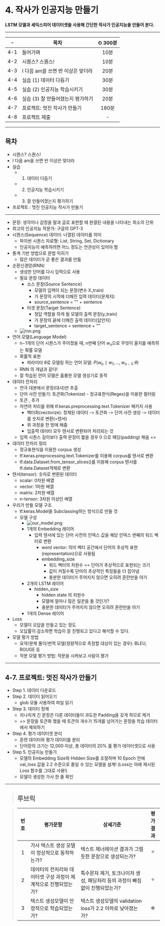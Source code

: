 # 4. 작사가 인공지능 만들기

**LSTM 모델과 셰익스피어 데이터셋을 사용해 간단한 작사가 인공지능을 만들어 본다.**

---

|-|목차|⏲ 300분|
|:---:|---|:---:|
|4-1| 들어가며 | 10분|
|4-2| 시퀀스? 스퀀스! | 10분|
|4-3| I 다음 am을 쓰면 반 이상은 맞더라 | 20분|
|4-4| 실습 (1) 데이터 다듬기 | 30분|
|4-5| 실습 (2) 인공지능 학습시키기 | 30분|
|4-6| 실습 (3) 잘 만들어졌는지 평가하기 | 20분|
|4-7| 프로젝트: 멋진 작사가 만들기 | 180분|
|4-8| 프로젝트 제출|-|

---

## 목차

- 시퀀스? 스퀀스!
- I 다음 am을 쓰면 반 이상은 맞더라
- 실습
  - 1) 데이터 다듬기
  - 2) 인공지능 학습시키기
  - 3) 잘 만들어졌는지 평가하기
- 프로젝트 : 멋진 인공지능 작사가 만들기

---

- 문장: 생각이나 감정을 말과 글로 표현할 때 완결된 내용을 나타내는 최소의 단위
- 최고의 인공지능 작문가: 구글의 GPT-3
- 시퀀스(Sequence) 데이터: 나열된 데이터를 의미
  - 파이썬 시퀀스 자료형: List, String, Set, Dictionary
  - 인공지능이 예측하려면 어느 정도는 연관성이 있어야 함
- 통계 기반 방법으로 문법 익히기
  - 많은 데이터가 곧 좋은 결과를 만듦
- 순환신경망(RNN)
  - 생성한 단어를 다시 입력으로 사용
  - 필요 문장 데이터
    - 소스 문장(Source Sentence)
      - 모델의 입력이 되는 문장(변수 X_train)
      - <start> 가 문장의 시작에 더해진 입력 데이터(문제지)
      - source_sentence = "<start>" + sentence
    - 타겟 문장(Target Sentence)
      - 정답 역할을 하게 될 모델의 출력 문장(y_train)
      - <end> 가 문장의 끝에 더해진 출력 데이터(답안지)
      - target_sentence = sentence + "<end>"
  - ![rnn.png](https://d3s0tskafalll9.cloudfront.net/media/images/E-12-RNN2.max-800x600.png)
- 언어 모델(Language Model)
  - n−1개의 단어 시퀀스가 주어졌을 때, n번째 단어 $w_n$으로 무엇이 올지를 예측하는 확률 모델
  - 확률적 표현
    - 파라미터 θ로 모델링 하는 언어 모델: $P(w_n∣w_1​,...,w_{n−1};θ)$
  - RNN 의 개념과 같다!
  - 잘 학습된 언어 모델은 훌륭한 모델 생성기로 동작
- 데이터 전처리
  - 연극 대본에서 문장(대사)만 추출
  - 단어 사전 만들기: 토큰화(Tokenize) - 정규표현식(Regex)을 이용한 필터링
  - 토큰 <start>, <end> 추가
  - 자연어 처리를 위해 tf.keras.preprocessing.text.Tokenizer 패키지 사용
    - 벡터화(vectorize): 정제된 데이터 -> 토큰화 -> 단어 사전 생성 -> 데이터를 숫자로 변환(=텐서)
    - 위 과정을 한 방에 해줌
    - 입출력 데이터 모두 텐서로 변환되어 처리되는 것
  - 입력 시퀀스 길이보다 출력 문장이 짧을 경우 0 으로 패딩(padding) 채움 => <pad>
- 데이터 전처리 정리
  - 정규표현식을 이용한 corpus 생성
  - tf.keras.preprocessing.text.Tokenizer를 이용해 corpus를 텐서로 변환
  - tf.data.Dataset.from_tensor_slices()를 이용해 corpus 텐서를 tf.data.Dataset객체로 변환
- 텐서(tensor): 숫자로 변환된 데이터
  - scalar: 0차원 배열
  - vector: 1차원 배열
  - matrix: 2차원 배열
  - n-tensor: 3차원 이상인 배열
- 우리가 만들 모델 구조
  - tf.keras.Model을 Subclassing하는 방식으로 만들 것
  - 모델 구성
    - ![our_model.png](https://d3s0tskafalll9.cloudfront.net/media/images/E-12-4.max-800x600.png)
    - 1개의 Embedding 레이어
      - 입력 텐서에 있는 단어 사전의 인덱스 값을 해당 인덱스 번째의 워드 벡터로 변환
        - word vector: 의미 벡터 공간에서 단어의 추상적 표현(representation)으로 사용됨
        - embedding_size
          - 워드 벡터의 차원수 == 단어가 추상적으로 표현되는 크기
          - 값이 커질수록 단어의 추상적인 특징들을 더 잡아냄
          - 충분한 데이터가 주어지지 않으면 오히려 혼란만을 야기
    - 2개의 LSTM 레이어
      - hidden_size
        - hidden state 의 차원수
        - 모델에 얼마나 많은 일꾼을 둘 것인가?
        - 충분한 데이터가 주어지지 않으면 오히려 혼란만을 야기
    - 1개의 Dense 레이어
- Loss
  - 모델이 오답을 만들고 있는 정도
  - 오답률이 감소하면 학습이 잘 진행되고 있다고 해석할 수 있다.
- 모델 평가 방법
  - 요약/문제 풀이/번역 모델(정량적으로 측정할 대상이 있는 경우): BLEU, ROUGE 등
  - 작문 모델 평가 방법: 작문을 시켜보고 사람이 평가

---

## 4-7. 프로젝트: 멋진 작사가 만들기

- Step 1. 데이터 다운로드
- Step 2. 데이터 읽어오기
  - glob 모듈 사용하여 파일 읽기
- Step 3. 데이터 정제
  - 지나치게 긴 문장은 다른 데이터들이 과도한 Padding을 갖게 하므로 제거
  - => 문장을 토큰화 했을 때 토큰의 개수가 15개를 넘어가는 문장을 학습 데이터에서 제외하기
- Step 4. 평가 데이터셋 분리
  - 훈련 데이터와 평가 데이터를 분리
  - 단어장의 크기는 12,000 이상, 총 데이터의 20% 를 평가 데이터셋으로 사용
- Step 5. 인공지능 만들기
  - 모델의 Embedding Size와 Hidden Size를 조절하며 10 Epoch 안에 val_loss 값을 2.2 수준으로 줄일 수 있는 모델을 설계! (Loss는 아래 제시된 Loss 함수를 그대로 사용!)
  - 모델이 생성한 가사 한 줄 확인

---

>## **루브릭**

>|번호|평가문항|상세기준|평가결과|
>|:---:|---|---|:---:|
>|1|가사 텍스트 생성 모델이 정상적으로 동작하는가?|텍스트 제너레이션 결과가 그럴듯한 문장으로 생성되는가?|⭐|
>|2|데이터의 전처리와 데이터셋 구성 과정이 체계적으로 진행되었는가?|특수문자 제거, 토크나이저 생성, 패딩처리 등의 과정이 빠짐없이 진행되었는가?|⭐|
>|3|텍스트 생성모델이 안정적으로 학습되었는가?|텍스트 생성모델의 validation loss가 2.2 이하로 낮아졌는가?|☆|
